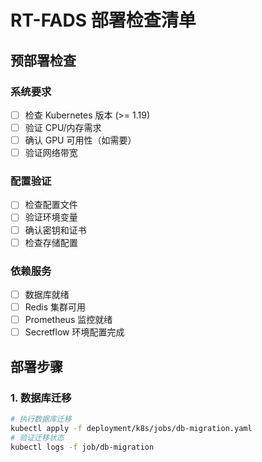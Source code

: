 # RT-FADS 部署检查清单

## 预部署检查

### 系统要求

- [ ] 检查 Kubernetes 版本 (>= 1.19)
- [ ] 验证 CPU/内存需求
- [ ] 确认 GPU 可用性（如需要）
- [ ] 验证网络带宽

### 配置验证

- [ ] 检查配置文件
- [ ] 验证环境变量
- [ ] 确认密钥和证书
- [ ] 检查存储配置

### 依赖服务

- [ ] 数据库就绪
- [ ] Redis 集群可用
- [ ] Prometheus 监控就绪
- [ ] Secretflow 环境配置完成

## 部署步骤

### 1. 数据库迁移

```bash
# 执行数据库迁移
kubectl apply -f deployment/k8s/jobs/db-migration.yaml
# 验证迁移状态
kubectl logs -f job/db-migration
